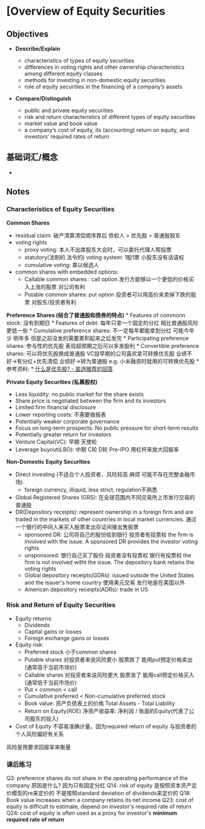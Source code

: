 # [Overview of Equity Securities

## Objectives

* **Describe/Explain**
  * characteristics of types of equity securities
  * differences in voting rights and other ownership characteristics among different equity classes
  * methods for investing in non-domestic equity securities
  * role of equity securities in the financing of a company’s assets
  
* **Compare/Distinguish**
  * public and private equity securities
  * risk and return characteristics of different types of equity securities
  * market value and book value 
  * a company’s cost of equity, its (accounting) return on equity, and investors’ required rates of return
 
## 基础词汇/概念
* 

## Notes

### Characteristics of Equity Securities
**Common Shares** 
* residual claim: 破产清算清偿顺序靠后 债权人 > 优先股 > 普通股股东
* voting rights
    * proxy voting: 本人不出席股东大会时，可以委托代理人帮投票 
    * statutory(法制的 法令的) voting system: 1股1票 小股东没有话语权 
    * cumulative voting: 乘以候选人
* common shares with embedded options:
  * Callable common shares : call option 发行方能够以一个更低的价格买入上涨的股票 对公司有利
  * Putable common shares: put option 投资者可以用高价来卖掉下跌的股票 对股东/投资者有利


**Preference Shares (结合了普通股和债券的特点)**
    * Features of commonn stock: 没有到期日
    * Features of debt: 每年只拿一个固定的分红 相比普通股风险更低一些
    * Cumulative preference shares: 不一定每年都能拿到分红 可能今年少 明年多 但是之前没发的需要累积起来之后发完
    * Participating preference shares: 参与性的优先股 表现超预期之后可以多发股利
    * Convertible preference shares: 可以将优先股换成普通股 VC投早期的公司喜欢拿可转换优先股 业绩不好->有分红+优先清偿 业绩好->转为普通股 e.g. 小米融资时就用的可转换优先股
    * 参考资料:
      * [什么是优先股? - 盐选推荐的回答](https://www.zhihu.com/question/23759551/answer/658558024)

**Private Equity Securities (私募股权)**
* Less liquidity: no public market for the share exists
* Share price is negotiated between the firm and its investors
* Limited firm financial disclosure
* Lower reporting costs: 不需要做报表
* Potentially weaker corporate governance
* Focus on long-term prospects: No public pressure for short-term results
* Potentially greater return for investors
* Venture Capital(VC): 早期 天使轮
* Leverage buyout(LBO): 中期 C轮 D轮 Pre-IPO 用杠杆来放大回报率

**Non-Domestic Equity Securities**
* Direct investing (不适合个人投资者，风险较高 麻烦 可能不存在完整金融市场) 
  * foreign currency, illiquid, less strict, regulation不熟悉
* Global Registered Shares (GRS): 在全球范围内不同交易所上市发行交易的普通股
* DR(Depository receipts): represent ownership in a foreign firm and are traded in the markets of other countries in local market currencies. 通过一个银行的中间人来买入股票卖出存证间接出售股票
    * sponsored DR: 公司将自己的股份给到银行 投资者有投票权 the firm is involved with the issue. A sponsored DR provides the investor voting rights
    * unsponsored: 银行自己买了股份 投资者没有投票权 银行有投票权 the firm is not involved witht the issue. The depository bank retains the voting rights
    * Global depository receipts(GDRs): issued outside the United States and the issuer's home country 使用美元交易 发行地是在美国以外
    * American depository receipts(ADRs): trade in US

### Risk and Return of Equity Securities
* Equity returns: 
  * Dividends
  * Capital gains or losses
  * Foreign exchange gains or losses
* Equity risk:
  * Preferred stock 小于common shares
  * Putable shares 对投资者来说风险更小 股票跌了 能用put预定价格卖出(通常高于当前市场价)
  * Callable shares 对投资者来说风险更大 股票涨了 能用call预定价格买入(通常低于当前市场价)
  * Put < common < call
  * Cumulative preferred < Non-cumulative preferred stock
  * Book value: 资产负债表上的价格 Total Assets - Total Liability 
  * Return on Equity(ROE) 净资产收益率: 净利润 / 账面的Equity(代表了公司股东的投入)
* Cost of Equity 不容易准确计量，因为required return of equity 与投资者的个人风险偏好有关系

风险是用要求回报率来衡量 



### 课后练习
Q3: preference shares do not share in the operating performance of the company 原因是什么? 因为只有固定分红
Q14: risk of equity 是按照资本资产定价模型的re来定价的 不是按照standard deviation of dividends来定价的
Q18: Book value increases when a company retains its net income
Q23: cost of equity is difficult to estimate, depend on investor's required rate of return
Q24: cost of equity is often used as a proxy for investor's **minimum required rate of return**

